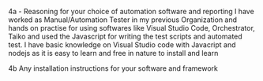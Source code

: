 4a - Reasoning for your choice of automation software and reporting 
I have worked as Manual/Automation Tester in my previous Organization and hands on practise for using softwares like Visual Studio Code, Orchestrator, Taiko and used the Javascript for writing the test scripts and automated test.
I have basic knowledge on Visual Studio code with Javacript and nodejs as it is easy to learn and free in nature to install and learn

4b Any installation instructions for your software and framework 

